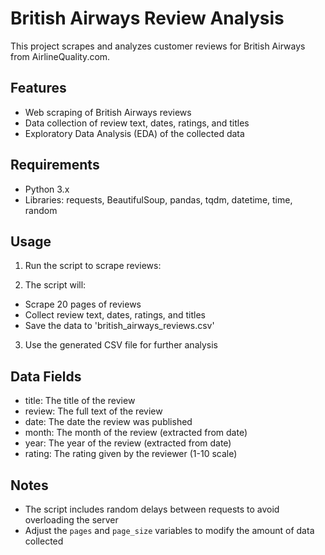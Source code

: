 # British Airways Review Analysis

This project scrapes and analyzes customer reviews for British Airways from AirlineQuality.com.

## Features

- Web scraping of British Airways reviews
- Data collection of review text, dates, ratings, and titles
- Exploratory Data Analysis (EDA) of the collected data

## Requirements

- Python 3.x
- Libraries: requests, BeautifulSoup, pandas, tqdm, datetime, time, random

## Usage

1. Run the script to scrape reviews:

2. The script will:

- Scrape 20 pages of reviews
- Collect review text, dates, ratings, and titles
- Save the data to 'british_airways_reviews.csv'

3. Use the generated CSV file for further analysis

## Data Fields

- title: The title of the review
- review: The full text of the review
- date: The date the review was published
- month: The month of the review (extracted from date)
- year: The year of the review (extracted from date)
- rating: The rating given by the reviewer (1-10 scale)

## Notes

- The script includes random delays between requests to avoid overloading the server
- Adjust the `pages` and `page_size` variables to modify the amount of data collected
